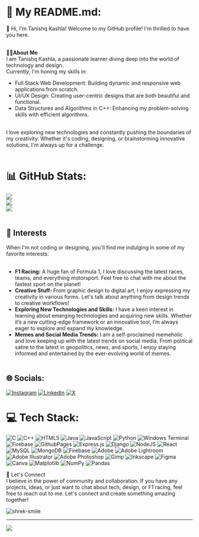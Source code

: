 # 💫 My README.md:
👋 Hi, I'm Tanishq Kashla! Welcome to my GitHub profile! I'm thrilled to have you here.<br><br>

🧑‍💻**About Me**<br>
I am Tanishq Kashla, a passionate learner diving deep into the world of technology and design. <br>Currently, I'm honing my skills in:<br>
- Full Stack Web Development: Building dynamic and responsive web applications from scratch.<br>
- UI/UX Design: Creating user-centric designs that are both beautiful and functional.<br>
- Data Structures and Algorithms in C++: Enhancing my problem-solving skills with efficient algorithms.<br>
<br>
I love exploring new technologies and constantly pushing the boundaries of my creativity. Whether it's coding, designing, or brainstorming innovative solutions, I'm always up for a challenge.
<br><br>

# 📊 GitHub Stats:
![](https://github-readme-stats.vercel.app/api?username=TanishqKashla&theme=darcula&hide_border=false&include_all_commits=false&count_private=false)<br/>
![](https://github-readme-streak-stats.herokuapp.com/?user=TanishqKashla&theme=darcula&hide_border=false)<br/>
![](https://github-readme-stats.vercel.app/api/top-langs/?username=TanishqKashla&theme=darcula&hide_border=false&include_all_commits=false&count_private=false&layout=compact)<br/><br/>

## 🚀 Interests<br>
When I'm not coding or designing, you'll find me indulging in some of my favorite interests:<br><br>
- **F1 Racing:** A huge fan of Formula 1, I love discussing the latest races, teams, and everything motorsport. Feel free to chat with me about the fastest sport on the planet!<br>
- **Creative Stuff:** From graphic design to digital art, I enjoy expressing my creativity in various forms. Let's talk about anything from design trends to creative workflows!<br>
- **Exploring New Technologies and Skills:** I have a keen interest in learning about emerging technologies and acquiring new skills. Whether it’s a new cutting-edge framework or an innovative tool, I’m always eager to explore and expand my knowledge.<br>
- **Memes and Social Media Trends:** I am a self-proclaimed memeholic and love keeping up with the latest trends on social media. From political satire to the latest in geopolitics, news, and sports, I enjoy staying informed and entertained by the ever-evolving world of memes.<br><br>




## 🌐 Socials:
[![Instagram](https://img.shields.io/badge/Instagram-%23E4405F.svg?logo=Instagram&logoColor=white)](https://instagram.com/https://www.instagram.com/iam_taniiishq/) [![LinkedIn](https://img.shields.io/badge/LinkedIn-%230077B5.svg?logo=linkedin&logoColor=white)](https://linkedin.com/in/https://www.linkedin.com/in/tanishqkashla/) [![X](https://img.shields.io/badge/X-black.svg?logo=X&logoColor=white)](https://x.com/https://x.com/tanishqKashla) 

# 💻 Tech Stack:
![C](https://img.shields.io/badge/c-%2300599C.svg?style=for-the-badge&logo=c&logoColor=white) ![C++](https://img.shields.io/badge/c++-%2300599C.svg?style=for-the-badge&logo=c%2B%2B&logoColor=white) ![HTML5](https://img.shields.io/badge/html5-%23E34F26.svg?style=for-the-badge&logo=html5&logoColor=white) ![Java](https://img.shields.io/badge/java-%23ED8B00.svg?style=for-the-badge&logo=openjdk&logoColor=white) ![JavaScript](https://img.shields.io/badge/javascript-%23323330.svg?style=for-the-badge&logo=javascript&logoColor=%23F7DF1E) ![Python](https://img.shields.io/badge/python-3670A0?style=for-the-badge&logo=python&logoColor=ffdd54) ![Windows Terminal](https://img.shields.io/badge/Windows%20Terminal-%234D4D4D.svg?style=for-the-badge&logo=windows-terminal&logoColor=white) ![Firebase](https://img.shields.io/badge/firebase-%23039BE5.svg?style=for-the-badge&logo=firebase) ![GithubPages](https://img.shields.io/badge/github%20pages-121013?style=for-the-badge&logo=github&logoColor=white) ![Express.js](https://img.shields.io/badge/express.js-%23404d59.svg?style=for-the-badge&logo=express&logoColor=%2361DAFB) ![Django](https://img.shields.io/badge/django-%23092E20.svg?style=for-the-badge&logo=django&logoColor=white) ![NodeJS](https://img.shields.io/badge/node.js-6DA55F?style=for-the-badge&logo=node.js&logoColor=white) ![React](https://img.shields.io/badge/react-%2320232a.svg?style=for-the-badge&logo=react&logoColor=%2361DAFB) ![MySQL](https://img.shields.io/badge/mysql-4479A1.svg?style=for-the-badge&logo=mysql&logoColor=white) ![MongoDB](https://img.shields.io/badge/MongoDB-%234ea94b.svg?style=for-the-badge&logo=mongodb&logoColor=white) ![Firebase](https://img.shields.io/badge/firebase-a08021?style=for-the-badge&logo=firebase&logoColor=ffcd34) ![Adobe](https://img.shields.io/badge/adobe-%23FF0000.svg?style=for-the-badge&logo=adobe&logoColor=white) ![Adobe Lightroom](https://img.shields.io/badge/Adobe%20Lightroom-31A8FF.svg?style=for-the-badge&logo=Adobe%20Lightroom&logoColor=white) ![Adobe Illustrator](https://img.shields.io/badge/adobe%20illustrator-%23FF9A00.svg?style=for-the-badge&logo=adobe%20illustrator&logoColor=white) ![Adobe Photoshop](https://img.shields.io/badge/adobe%20photoshop-%2331A8FF.svg?style=for-the-badge&logo=adobe%20photoshop&logoColor=white) ![Gimp](https://img.shields.io/badge/Gimp-657D8B?style=for-the-badge&logo=gimp&logoColor=FFFFFF) ![Inkscape](https://img.shields.io/badge/Inkscape-e0e0e0?style=for-the-badge&logo=inkscape&logoColor=080A13) ![Figma](https://img.shields.io/badge/figma-%23F24E1E.svg?style=for-the-badge&logo=figma&logoColor=white) ![Canva](https://img.shields.io/badge/Canva-%2300C4CC.svg?style=for-the-badge&logo=Canva&logoColor=white) ![Matplotlib](https://img.shields.io/badge/Matplotlib-%23ffffff.svg?style=for-the-badge&logo=Matplotlib&logoColor=black) ![NumPy](https://img.shields.io/badge/numpy-%23013243.svg?style=for-the-badge&logo=numpy&logoColor=white) ![Pandas](https://img.shields.io/badge/pandas-%23150458.svg?style=for-the-badge&logo=pandas&logoColor=white)

💬 Let's Connect<br>
I believe in the power of community and collaboration. If you have any projects, ideas, or just want to chat about tech, design, or F1 racing, feel free to reach out to me. Let's connect and create something amazing together!

![shrek-smile](https://github.com/TanishqKashla/meme-sound-button-project/assets/143280732/e5812cd0-0b64-4214-9a38-53ce82b2cc1b)

---
[![](https://visitcount.itsvg.in/api?id=TanishqKashla&icon=0&color=0)](https://visitcount.itsvg.in)
